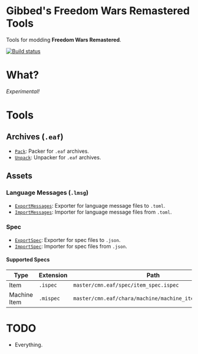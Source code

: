 # Gibbed's Freedom Wars Remastered Tools

Tools for modding **Freedom Wars Remastered**.

[![Build status](https://ci.appveyor.com/api/projects/status/0blf5xm1h0a3ab7y/branch/main?svg=true)](https://ci.appveyor.com/project/gibbed/gibbed-panopticon/branch/main)

# What?

*Experimental!*

# Tools

## Archives (`.eaf`)

* [`Pack`](projects/Gibbed.Panopticon.Pack): Packer for `.eaf` archives.
* [`Unpack`](projects/Gibbed.Panopticon.Unpack): Unpacker for `.eaf` archives.

## Assets

### Language Messages (`.lmsg`)

* [`ExportMessages`](projects/Gibbed.Panopticon.ExportMessages): Exporter for language message files to `.toml`.
* [`ImportMessages`](projects/Gibbed.Panopticon.ImportMessages): Importer for language message files from `.toml`.

### Spec

* [`ExportSpec`](projects/Gibbed.Panopticon.ExportSpec): Exporter for spec files to `.json`.
* [`ImportSpec`](projects/Gibbed.Panopticon.ImportSpec): Importer for spec files from `.json`.

#### Supported Specs

| Type         | Extension | Path                                                    |
| ------------ | --------- | ------------------------------------------------------- |
| Item         | `.ispec`  | `master/cmn.eaf/spec/item_spec.ispec`                   |
| Machine Item | `.mispec` | `master/cmn.eaf/chara/machine/machine_item_spec.mispec` |

# TODO

* Everything.
